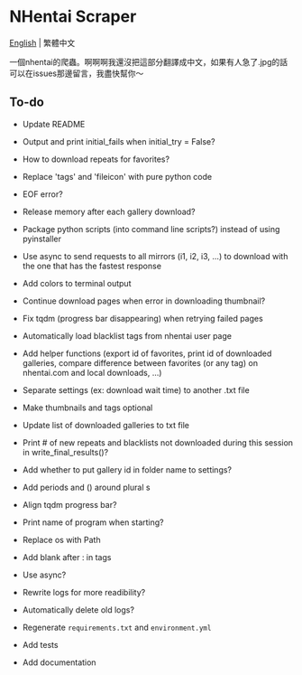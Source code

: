 # NHentai Scraper
[English](https://github.com/miminame-daisuki/nhentai-scraper/blob/main/README.md) | 繁體中文

一個nhentai的爬蟲。啊啊啊我還沒把這部分翻譯成中文，如果有人急了.jpg的話可以在issues那邊留言，我盡快幫你～

## To-do
- Update README
- Output and print initial_fails when initial_try = False?
- How to download repeats for favorites?
- Replace 'tags' and 'fileicon' with pure python code
- EOF error?

- Release memory after each gallery download?
- Package python scripts (into command line scripts?) instead of using pyinstaller
- Use async to send requests to all mirrors (i1, i2, i3, ...) to download with the one that has the fastest response
- Add colors to terminal output
- Continue download pages when error in downloading thumbnail?
- Fix tqdm (progress bar disappearing) when retrying failed pages
- Automatically load blacklist tags from nhentai user page
- Add helper functions (export id of favorites, print id of downloaded galleries, compare difference between favorites (or any tag) on nhentai.com and local downloads, ...)
- Separate settings (ex: download wait time) to another .txt file
- Make thumbnails and tags optional
- Update list of downloaded galleries to txt file
- Print # of new repeats and blacklists not downloaded during this session in write_final_results()?
- Add whether to put gallery id in folder name to settings?
- Add periods and () around plural s
- Align tqdm progress bar?

- Print name of program when starting?
- Replace os with Path
- Add blank after : in tags
- Use async?
- Rewrite logs for more readibility?
- Automatically delete old logs?
- Regenerate `requirements.txt` and `environment.yml`
- Add tests
- Add documentation
